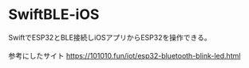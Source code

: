 # SwiftBLE-iOS
SwiftでESP32とBLE接続しiOSアプリからESP32を操作できる。
<br><br>
参考にしたサイト
https://101010.fun/iot/esp32-bluetooth-blink-led.html
